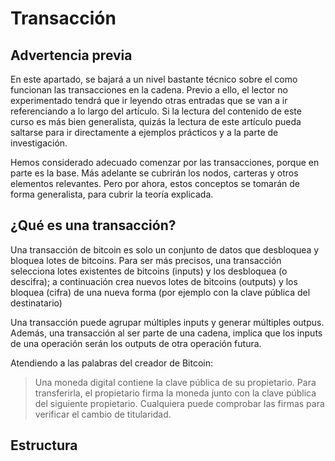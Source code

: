 # Transacción

## Advertencia previa
En este apartado, se bajará a un nivel bastante técnico sobre el como funcionan las transacciones en la cadena. Previo a ello, el lector no experimentado tendrá que ir leyendo otras entradas que se van a ir referenciando a lo largo del artículo. Si la lectura del contenido de este curso es más bien generalista, quizás la lectura de este artículo pueda saltarse para ir directamente a ejemplos prácticos y a la parte de investigación.

Hemos considerado adecuado comenzar por las transacciones, porque en parte es la base. Más adelante se cubrirán los nodos, carteras y otros elementos relevantes. Pero por ahora, estos conceptos se tomarán de forma generalista, para cubrir la teoría explicada.

## ¿Qué es una transacción?

Una transacción de bitcoin es solo un conjunto de datos que desbloquea y bloquea lotes de bitcoins.
Para ser más precisos, una transacción selecciona lotes existentes de bitcoins (inputs) y los desbloquea (o descifra); a continuación crea nuevos lotes de bitcoins (outputs) y los bloquea (cifra) de una nueva forma (por ejemplo con la clave pública del destinatario)

Una transacción puede agrupar múltiples inputs y generar múltiples outpus. Además, una transacción al ser parte de una cadena, implica que los inputs de una operación serán los outputs de otra operación futura.

Atendiendo a las palabras del creador de Bitcoin:

> Una moneda digital contiene la clave pública de su propietario. Para transferirla, el propietario firma la moneda junto con la clave pública del siguiente propietario. Cualquiera puede comprobar las firmas para verificar el cambio de titularidad.

## Estructura

